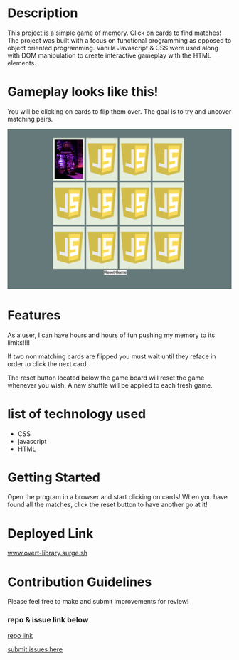 # Description
This project is a simple game of memory. Click on cards to find matches! The project was built with a focus on functional programming as opposed to object oriented programming. Vanilla Javascript & CSS were used along with DOM manipulation to create interactive gameplay with the HTML elements.

# Gameplay looks like this!

You will be clicking on cards to flip them over. The goal is to try and uncover matching pairs.

![memory in game screengrab](pics/ScreenShot.png)

# Features
As a user, I can have hours and hours of fun pushing my memory to its limits!!!!

If two non matching cards are flipped you must wait until they reface in order to click the next card.

The reset button located below the game board will reset the game whenever you wish. A new shuffle will be applied to each fresh game.


# list of technology used
- CSS
- javascript
- HTML


# Getting Started

Open the program in a browser and start clicking on cards! When you have found all the matches, click the reset button to have another go at it!

# Deployed Link

www.overt-library.surge.sh

# Contribution Guidelines

Please feel free to make and submit improvements for review!

### repo & issue link below

[repo link](https://github.com/bryan-emerson/bryan-emerson.github.io)

[submit issues here](https://github.com/bryan-emerson/bryan-emerson.github.io/issues)